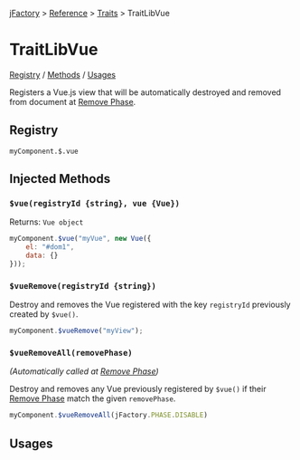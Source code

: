 [jFactory](index.md) > [Reference](ref-index.md) > [Traits](ref-index.md#traits-component-features) > TraitLibVue

# TraitLibVue

[Registry](#registry) / [Methods](#injected-methods) / [Usages](#usages)

Registers a Vue.js view that will be automatically destroyed and removed from document at [Remove Phase](TraitService-Phases.md#remove-phase).

## Registry
`myComponent.$.vue`

## Injected Methods

### `$vue(registryId {string}, vue {Vue}) `
Returns: `Vue object`

```javascript
myComponent.$vue("myVue", new Vue({
    el: "#dom1",
    data: {}
}));
```

### `$vueRemove(registryId {string})`

Destroy and removes the Vue registered with the key `registryId` previously created by `$vue()`. 

```javascript
myComponent.$vueRemove("myView");
```
### `$vueRemoveAll(removePhase)`

*(Automatically called at [Remove Phase](TraitService-Phases.md#remove-phase))*

Destroy and removes any Vue previously registered by `$vue()` if their [Remove Phase](TraitService-Phases.md#remove-phase) match the given `removePhase`.

```javascript
myComponent.$vueRemoveAll(jFactory.PHASE.DISABLE)
```

## Usages
<!--
```javascript
```
-->